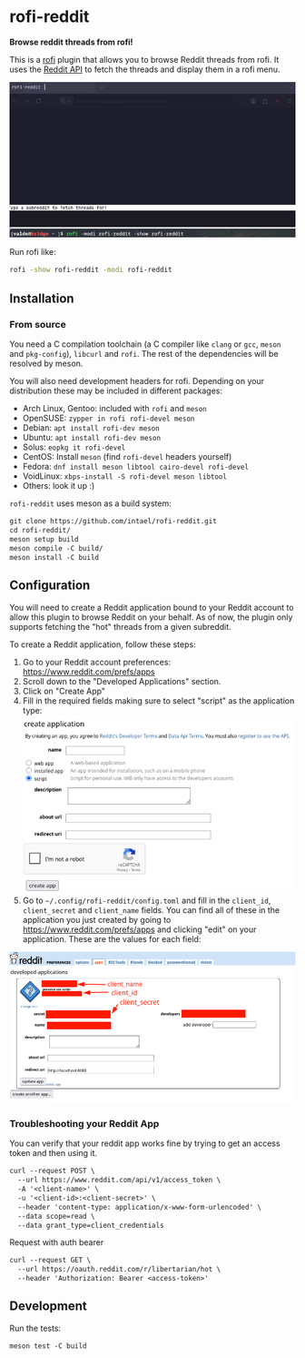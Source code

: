# rofi-reddit 

**Browse reddit threads from rofi!**

This is a [rofi](github.com/DaveDavenport/rofi) plugin that allows you to browse Reddit threads from rofi. It uses the [Reddit API](https://www.reddit.com/dev/api/) to fetch the threads and display them in a rofi menu.

![demo](./docs/demo.gif)

Run rofi like:

```bash
rofi -show rofi-reddit -modi rofi-reddit
```

## Installation 

### From source

You need a C compilation toolchain (a C compiler like `clang` or `gcc`, `meson` and `pkg-config`), `libcurl` and `rofi`. The rest of the dependencies will be resolved by meson.

You will also need development headers for rofi. Depending on your distribution these may be included in different packages:

- Arch Linux, Gentoo: included with `rofi` and `meson`
- OpenSUSE: `zypper in rofi rofi-devel meson`
- Debian: `apt install rofi-dev meson`
- Ubuntu: `apt install rofi-dev meson`
- Solus: `eopkg it rofi-devel`
- CentOS: Install `meson` (find `rofi-devel` headers yourself)
- Fedora: `dnf install meson libtool cairo-devel rofi-devel`
- VoidLinux: `xbps-install -S rofi-devel meson libtool`
- Others: look it up :)


`rofi-reddit` uses meson as a build system:

```shell
git clone https://github.com/intael/rofi-reddit.git
cd rofi-reddit/
meson setup build
meson compile -C build/
meson install -C build
```

## Configuration

You will need to create a Reddit application bound to your Reddit account to allow this plugin to browse Reddit on your behalf. As of now, the plugin only supports fetching the "hot" threads from a given subreddit.

To create a Reddit application, follow these steps:
1. Go to your Reddit account preferences: https://www.reddit.com/prefs/apps
2. Scroll down to the "Developed Applications" section.
3. Click on "Create App"
4. Fill in the required fields making sure to select "script" as the application type:
![reddit app creation page](./docs/create-reddit-app.png)
5. Go to `~/.config/rofi-reddit/config.toml` and fill in the `client_id`, `client_secret` and `client_name` fields. You can find all of these in the application you just created by going to https://www.reddit.com/prefs/apps and clicking "edit" on your application. These are the values for each field:

![reddit app details page](./docs/reddit-app-details.png)


### Troubleshooting your Reddit App

You can verify that your reddit app works fine by trying to get an access token and then using it.
```shell
curl --request POST \
  --url https://www.reddit.com/api/v1/access_token \
  -A '<client-name>' \
  -u '<client-id>:<client-secret>' \
  --header 'content-type: application/x-www-form-urlencoded' \
  --data scope=read \
  --data grant_type=client_credentials
```

Request with auth bearer
```shell
curl --request GET \
  --url https://oauth.reddit.com/r/libertarian/hot \
  --header 'Authorization: Bearer <access-token>'
```

## Development

Run the tests:
```shell
meson test -C build
```


